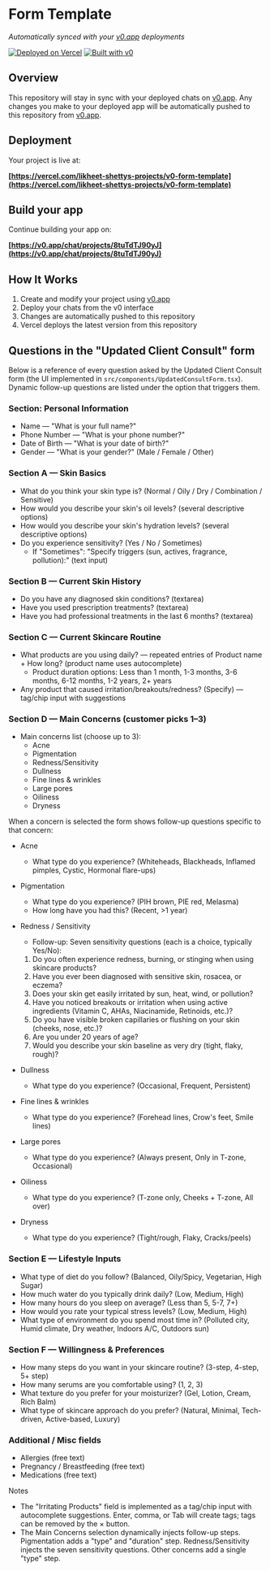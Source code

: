 # Form Template

*Automatically synced with your [v0.app](https://v0.app) deployments*

[![Deployed on Vercel](https://img.shields.io/badge/Deployed%20on-Vercel-black?style=for-the-badge&logo=vercel)](https://vercel.com/likheet-shettys-projects/v0-form-template)
[![Built with v0](https://img.shields.io/badge/Built%20with-v0.app-black?style=for-the-badge)](https://v0.app/chat/projects/8tuTdTJ90yJ)

## Overview

This repository will stay in sync with your deployed chats on [v0.app](https://v0.app).
Any changes you make to your deployed app will be automatically pushed to this repository from [v0.app](https://v0.app).

## Deployment

Your project is live at:

**[https://vercel.com/likheet-shettys-projects/v0-form-template](https://vercel.com/likheet-shettys-projects/v0-form-template)**

## Build your app

Continue building your app on:

**[https://v0.app/chat/projects/8tuTdTJ90yJ](https://v0.app/chat/projects/8tuTdTJ90yJ)**

## How It Works

1. Create and modify your project using [v0.app](https://v0.app)
2. Deploy your chats from the v0 interface
3. Changes are automatically pushed to this repository
4. Vercel deploys the latest version from this repository

## Questions in the "Updated Client Consult" form

Below is a reference of every question asked by the Updated Client Consult form (the UI implemented in `src/components/UpdatedConsultForm.tsx`). Dynamic follow-up questions are listed under the option that triggers them.

### Section: Personal Information
- Name — "What is your full name?"
- Phone Number — "What is your phone number?"
- Date of Birth — "What is your date of birth?"
- Gender — "What is your gender?" (Male / Female / Other)

### Section A — Skin Basics
- What do you think your skin type is? (Normal / Oily / Dry / Combination / Sensitive)
- How would you describe your skin's oil levels? (several descriptive options)
- How would you describe your skin's hydration levels? (several descriptive options)
- Do you experience sensitivity? (Yes / No / Sometimes)
	- If "Sometimes": "Specify triggers (sun, actives, fragrance, pollution):" (text input)

### Section B — Current Skin History
- Do you have any diagnosed skin conditions? (textarea)
- Have you used prescription treatments? (textarea)
- Have you had professional treatments in the last 6 months? (textarea)

### Section C — Current Skincare Routine
- What products are you using daily? — repeated entries of Product name + How long? (product name uses autocomplete)
	- Product duration options: Less than 1 month, 1-3 months, 3-6 months, 6-12 months, 1-2 years, 2+ years
- Any product that caused irritation/breakouts/redness? (Specify) — tag/chip input with suggestions

### Section D — Main Concerns (customer picks 1–3)
- Main concerns list (choose up to 3):
	- Acne
	- Pigmentation
	- Redness/Sensitivity
	- Dullness
	- Fine lines & wrinkles
	- Large pores
	- Oiliness
	- Dryness

When a concern is selected the form shows follow-up questions specific to that concern:

- Acne
	- What type do you experience? (Whiteheads, Blackheads, Inflamed pimples, Cystic, Hormonal flare-ups)

- Pigmentation
	- What type do you experience? (PIH brown, PIE red, Melasma)
	- How long have you had this? (Recent, >1 year)

- Redness / Sensitivity
	- Follow-up: Seven sensitivity questions (each is a choice, typically Yes/No):
	1. Do you often experience redness, burning, or stinging when using skincare products?
	2. Have you ever been diagnosed with sensitive skin, rosacea, or eczema?
	3. Does your skin get easily irritated by sun, heat, wind, or pollution?
	4. Have you noticed breakouts or irritation when using active ingredients (Vitamin C, AHAs, Niacinamide, Retinoids, etc.)?
	5. Do you have visible broken capillaries or flushing on your skin (cheeks, nose, etc.)?
	6. Are you under 20 years of age?
	7. Would you describe your skin baseline as very dry (tight, flaky, rough)?

- Dullness
	- What type do you experience? (Occasional, Frequent, Persistent)

- Fine lines & wrinkles
	- What type do you experience? (Forehead lines, Crow's feet, Smile lines)

- Large pores
	- What type do you experience? (Always present, Only in T-zone, Occasional)

- Oiliness
	- What type do you experience? (T-zone only, Cheeks + T-zone, All over)

- Dryness
	- What type do you experience? (Tight/rough, Flaky, Cracks/peels)

### Section E — Lifestyle Inputs
- What type of diet do you follow? (Balanced, Oily/Spicy, Vegetarian, High Sugar)
- How much water do you typically drink daily? (Low, Medium, High)
- How many hours do you sleep on average? (Less than 5, 5-7, 7+)
- How would you rate your typical stress levels? (Low, Medium, High)
- What type of environment do you spend most time in? (Polluted city, Humid climate, Dry weather, Indoors A/C, Outdoors sun)

### Section F — Willingness & Preferences
- How many steps do you want in your skincare routine? (3-step, 4-step, 5+ step)
- How many serums are you comfortable using? (1, 2, 3)
- What texture do you prefer for your moisturizer? (Gel, Lotion, Cream, Rich Balm)
- What type of skincare approach do you prefer? (Natural, Minimal, Tech-driven, Active-based, Luxury)

### Additional / Misc fields
- Allergies (free text)
- Pregnancy / Breastfeeding (free text)
- Medications (free text)

Notes
- The "Irritating Products" field is implemented as a tag/chip input with autocomplete suggestions. Enter, comma, or Tab will create tags; tags can be removed by the × button.
- The Main Concerns selection dynamically injects follow-up steps. Pigmentation adds a "type" and "duration" step. Redness/Sensitivity injects the seven sensitivity questions. Other concerns add a single "type" step.
